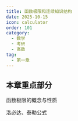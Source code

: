 ```yaml
---
title: 函数极限和连续知识结构
date: 2025-10-15
icon: calculator
order: 101
category:
  - 数学
  - 考研
  - 高数
tag:
  - 第一章
---
```


## 本章重点部分 

函数极限的概念与性质

洛必达、泰勒公式